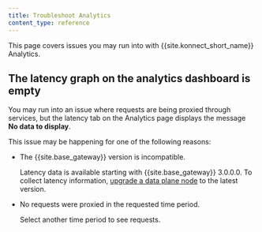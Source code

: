 ```yaml
---
title: Troubleshoot Analytics
content_type: reference
---
```


This page covers issues you may run into with {{site.konnect_short_name}} Analytics.

## The latency graph on the analytics dashboard is empty

You may run into an issue where requests are being proxied through services, but the latency tab on the Analytics page displays the message **No data to display**.

This issue may be happening for one of the following reasons:

* The {{site.base_gateway}} version is incompatible.

  Latency data is available starting with {{site.base_gateway}} 3.0.0.0. To collect latency information, [upgrade a data plane node](/konnect/gateway-manager/data-plane-nodes/upgrade/) to the latest version.

* No requests were proxied in the requested time period.

  Select another time period to see requests.
